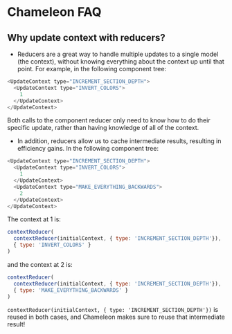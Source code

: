 # Chameleon FAQ

## Why update context with reducers?

* Reducers are a great way to handle multiple updates to a single model (the context), without knowing everything about the context up until that point. For example, in the following component tree:

```js
<UpdateContext type="INCREMENT_SECTION_DEPTH">
  <UpdateContext type="INVERT_COLORS">
    1
  </UpdateContext>
</UpdateContext>
```

Both calls to the component reducer only need to know how to do their specific update, rather than having knowledge of all of the context.

* In addition, reducers allow us to cache intermediate results, resulting in efficiency gains. In the following component tree:

```js
<UpdateContext type="INCREMENT_SECTION_DEPTH">
  <UpdateContext type="INVERT_COLORS">
    1
  </UpdateContext>
  <UpdateContext type="MAKE_EVERYTHING_BACKWARDS">
    2
  </UpdateContext>
</UpdateContext>
```

The context at 1 is:

```js
contextReducer(
  contextReducer(initialContext, { type: 'INCREMENT_SECTION_DEPTH'}),
  { type: 'INVERT_COLORS' }
)
```

and the context at 2 is:

```js
contextReducer(
  contextReducer(initialContext, { type: 'INCREMENT_SECTION_DEPTH'}),
  { type: 'MAKE_EVERYTHING_BACKWARDS' }
)
```

`contextReducer(initialContext, { type: 'INCREMENT_SECTION_DEPTH'})` is reused in both cases, and Chameleon makes sure to reuse that intermediate result!
